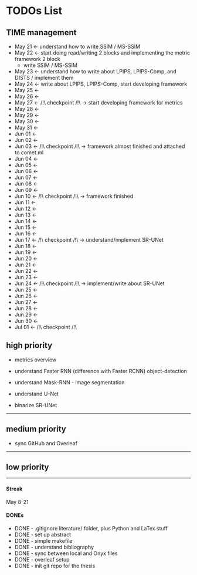 TODOs List
==========

## TIME management
- May 21 <- understand how to write SSIM / MS-SSIM
- May 22 <- start doing read/writing 2 blocks and implementing the metric framework 2 block
    - write SSIM / MS-SSIM
- May 23 <- understand how to write about LPIPS, LPIPS-Comp, and DISTS / implement them
- May 24 <- write about LPIPS, LPIPS-Comp, start developing framework
- May 25 <- 
- May 26 <- 
- May 27 <- /!\ checkpoint /!\ -> start developing framework for metrics
- May 28 <- 
- May 29 <- 
- May 30 <- 
- May 31 <- 
- Jun 01 <-
- Jun 02 <-
- Jun 03 <- /!\ checkpoint /!\ -> framework almost finished and attached to comet.ml
- Jun 04 <- 
- Jun 05 <- 
- Jun 06 <- 
- Jun 07 <- 
- Jun 08 <- 
- Jun 09 <- 
- Jun 10 <- /!\ checkpoint /!\ -> framework finished
- Jun 11 <- 
- Jun 12 <- 
- Jun 13 <- 
- Jun 14 <- 
- Jun 15 <- 
- Jun 16 <- 
- Jun 17 <- /!\ checkpoint /!\ -> understand/implement SR-UNet
- Jun 18 <- 
- Jun 19 <- 
- Jun 20 <- 
- Jun 21 <- 
- Jun 22 <- 
- Jun 23 <- 
- Jun 24 <- /!\ checkpoint /!\ -> implement/write about SR-UNet
- Jun 25 <- 
- Jun 26 <- 
- Jun 27 <- 
- Jun 28 <- 
- Jun 29 <- 
- Jun 30 <- 
- Jul 01 <- /!\ checkpoint /!\


## high priority

- metrics overview

- understand Faster RNN (difference with Faster RCNN) object-detection
- understand Mask-RNN - image segmentation
- understand U-Net

- binarize SR-UNet

---

## medium priority
- sync GitHub and Overleaf

---

## low priority

---
#### Streak
May 8-21

#### DONEs
- DONE - .gitignore literature/ folder, plus Python and LaTex stuff
- DONE - set up abstract
- DONE - simple makefile
- DONE - understand bibliography
- DONE - sync between local and Onyx files
- DONE - overleaf setup
- DONE - init git repo for the thesis

